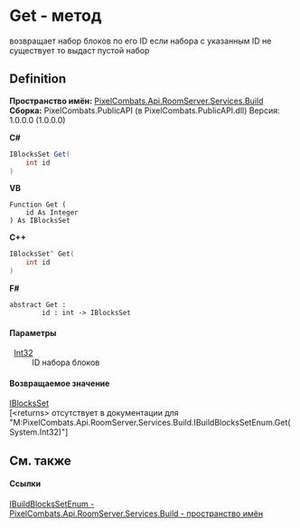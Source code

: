# Get - метод


возвращает набор блоков по его ID 
если набора с указанным ID не существует то выдаст пустой набор




## Definition
**Пространство имён:** <a href="13601317-1cec-d8a4-23a8-2be7208954e2">PixelCombats.Api.RoomServer.Services.Build</a>  
**Сборка:** PixelCombats.PublicAPI (в PixelCombats.PublicAPI.dll) Версия: 1.0.0.0 (1.0.0.0)

**C#**
``` C#
IBlocksSet Get(
	int id
)
```
**VB**
``` VB
Function Get ( 
	id As Integer
) As IBlocksSet
```
**C++**
``` C++
IBlocksSet^ Get(
	int id
)
```
**F#**
``` F#
abstract Get : 
        id : int -> IBlocksSet 
```



#### Параметры
<dl><dt>  <a href="https://learn.microsoft.com/dotnet/api/system.int32" target="_blank" rel="noopener noreferrer">Int32</a></dt><dd>ID набора блоков</dd></dl>

#### Возвращаемое значение
<a href="0514bb4c-a7d5-360c-89cb-e5fc173cf655">IBlocksSet</a>  
\[&lt;returns&gt; отсутствует в документации для "M:PixelCombats.Api.RoomServer.Services.Build.IBuildBlocksSetEnum.Get(System.Int32)"\]

## См. также


#### Ссылки
<a href="64cae2c9-8053-974d-681f-6c37485e59f5">IBuildBlocksSetEnum - </a>  
<a href="13601317-1cec-d8a4-23a8-2be7208954e2">PixelCombats.Api.RoomServer.Services.Build - пространство имён</a>  
